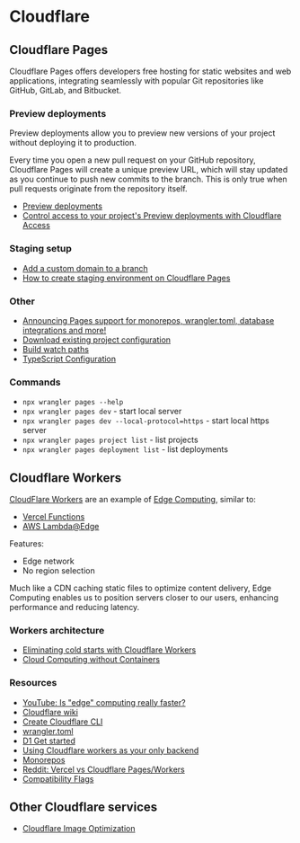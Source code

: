 
# Cloudflare

## Cloudflare Pages

Cloudflare Pages offers developers free hosting for static websites and web applications, integrating seamlessly with popular Git repositories like GitHub, GitLab, and Bitbucket.

### Preview deployments

Preview deployments allow you to preview new versions of your project without deploying it to production.

Every time you open a new pull request on your GitHub repository, Cloudflare Pages will create a unique preview URL, which will stay updated as you continue to push new commits to the branch. This is only true when pull requests originate from the repository itself.

- [Preview deployments](https://developers.cloudflare.com/pages/configuration/preview-deployments/)
- [Control access to your project's Preview deployments with Cloudflare Access](https://www.cloudflare.com/en-gb/zero-trust/products/access/)

### Staging setup

- [Add a custom domain to a branch](https://developers.cloudflare.com/pages/how-to/custom-branch-aliases/)
- [How to create staging environment on Cloudflare Pages](https://dev.to/phanect/how-to-create-staging-environment-on-cloudflare-pages-7ha)

### Other

- [Announcing Pages support for monorepos, wrangler.toml, database integrations and more!](https://blog.cloudflare.com/pages-workers-integrations-monorepos-nextjs-wrangler)
- [Download existing project configuration](https://developers.cloudflare.com/pages/functions/wrangler-configuration/#projects-without-existing-wranglertoml-file)
- [Build watch paths](https://developers.cloudflare.com/pages/configuration/build-watch-paths/#:~:text=To%20configure%20which%20paths%20are,paths%20to%20nothing%20(%20%5B%5D%20).)
- [TypeScript Configuration](https://developers.cloudflare.com/pages/functions/typescript/)

### Commands

- `npx wrangler pages --help`
- `npx wrangler pages dev` - start local server
- `npx wrangler pages dev --local-protocol=https` - start local https server
- `npx wrangler pages project list` - list projects
- `npx wrangler pages deployment list` - list deployments

## Cloudflare Workers

[CloudFlare Workers](https://developers.cloudflare.com/workers/) are an example of [Edge Computing](https://en.wikipedia.org/wiki/Edge_computing), similar to:
- [Vercel Functions](https://vercel.com/docs/functions)
- [AWS Lambda@Edge](https://aws.amazon.com/lambda/edge/#Dynamic_Web_Application_at_the_Edge)

Features:
- Edge network
- No region selection

Much like a CDN caching static files to optimize content delivery, Edge Computing enables us to position servers closer to our users, enhancing performance and reducing latency.

### Workers architecture

- [Eliminating cold starts with Cloudflare Workers](https://blog.cloudflare.com/eliminating-cold-starts-with-cloudflare-workers)
- [Cloud Computing without Containers](https://blog.cloudflare.com/cloud-computing-without-containers/)

### Resources

- [YouTube: Is "edge" computing really faster?](https://www.youtube.com/watch?v=yOP5-3_WFus)
- [Cloudflare wiki](https://en.wikipedia.org/wiki/Cloudflare)
- [Create Cloudflare CLI](https://developers.cloudflare.com/pages/get-started/c3)
- [wrangler.toml](https://developers.cloudflare.com/workers/wrangler/configuration/)
- [D1 Get started](https://developers.cloudflare.com/d1/get-started/)
- [Using Cloudflare workers as your only backend](https://www.youtube.com/watch?v=1tM_d3CH0N0)
- [Monorepos](https://developers.cloudflare.com/pages/configuration/monorepos/)
- [Reddit: Vercel vs Cloudflare Pages/Workers](https://www.reddit.com/r/nextjs/comments/s3ec29/vercel_vs_cloudflare_pages_workers/)
- [Compatibility Flags](https://developers.cloudflare.com/workers/configuration/compatibility-dates/#compatibility-flags)

## Other Cloudflare services

- [Cloudflare Image Optimization](https://developers.cloudflare.com/images/)

